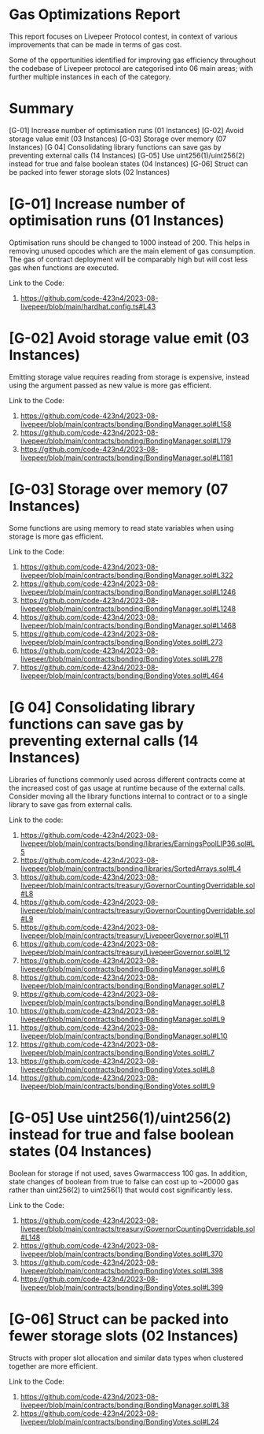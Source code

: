  
# Gas Optimizations Report

This report focuses on Livepeer Protocol contest, in context of various improvements that can be made in terms of gas cost.

Some of the opportunities identified for improving gas efficiency throughout the codebase of Livepeer protocol are categorised into 06 main areas; with further multiple instances in each of the category.

# Summary

[G-01] Increase number of optimisation runs (01 Instances)
[G-02] Avoid storage value emit (03 Instances)
[G-03] Storage over memory (07 Instances)
[G 04] Consolidating library functions can save gas by preventing external calls (14 Instances)
[G-05] Use uint256(1)/uint256(2) instead for true and false boolean states (04 Instances)
[G-06] Struct can be packed into fewer storage slots (02 Instances)


# [G-01] Increase number of optimisation runs (01 Instances)
Optimisation runs should be changed to 1000 instead of 200. This helps in removing unused opcodes which are the main element of gas consumption.
The gas of contract deployment will be comparably high but will cost less gas when functions are executed.

Link to the Code:
1.	https://github.com/code-423n4/2023-08-livepeer/blob/main/hardhat.config.ts#L43


# [G-02] Avoid storage value emit (03 Instances)
Emitting storage value requires reading from storage is expensive, instead using the argument passed as new value is more gas efficient.

Link to the Code:
1.	https://github.com/code-423n4/2023-08-livepeer/blob/main/contracts/bonding/BondingManager.sol#L158
2.	https://github.com/code-423n4/2023-08-livepeer/blob/main/contracts/bonding/BondingManager.sol#L179
3.	https://github.com/code-423n4/2023-08-livepeer/blob/main/contracts/bonding/BondingManager.sol#L1181



# [G-03] Storage over memory (07 Instances)
Some functions are using memory to read state variables when using storage is more gas efficient.

Link to the Code:
1.	https://github.com/code-423n4/2023-08-livepeer/blob/main/contracts/bonding/BondingManager.sol#L322
2.	https://github.com/code-423n4/2023-08-livepeer/blob/main/contracts/bonding/BondingManager.sol#L1246
3.	https://github.com/code-423n4/2023-08-livepeer/blob/main/contracts/bonding/BondingManager.sol#L1248
4.	https://github.com/code-423n4/2023-08-livepeer/blob/main/contracts/bonding/BondingManager.sol#L1468
5.	https://github.com/code-423n4/2023-08-livepeer/blob/main/contracts/bonding/BondingVotes.sol#L273
6.	https://github.com/code-423n4/2023-08-livepeer/blob/main/contracts/bonding/BondingVotes.sol#L278
7.	https://github.com/code-423n4/2023-08-livepeer/blob/main/contracts/bonding/BondingVotes.sol#L464


# [G 04] Consolidating library functions can save gas by preventing external calls (14 Instances)
Libraries of functions commonly used across different contracts come at the increased cost of gas usage at runtime because of the external calls.
Consider moving all the library functions internal to contract or to a single library to save gas from external calls.

Link to the code:
1.	https://github.com/code-423n4/2023-08-livepeer/blob/main/contracts/bonding/libraries/EarningsPoolLIP36.sol#L5
2.	https://github.com/code-423n4/2023-08-livepeer/blob/main/contracts/bonding/libraries/SortedArrays.sol#L4
3.	https://github.com/code-423n4/2023-08-livepeer/blob/main/contracts/treasury/GovernorCountingOverridable.sol#L8
4.	https://github.com/code-423n4/2023-08-livepeer/blob/main/contracts/treasury/GovernorCountingOverridable.sol#L9
5.	https://github.com/code-423n4/2023-08-livepeer/blob/main/contracts/treasury/LivepeerGovernor.sol#L11
6.	https://github.com/code-423n4/2023-08-livepeer/blob/main/contracts/treasury/LivepeerGovernor.sol#L12
7.	https://github.com/code-423n4/2023-08-livepeer/blob/main/contracts/bonding/BondingManager.sol#L6
8.	https://github.com/code-423n4/2023-08-livepeer/blob/main/contracts/bonding/BondingManager.sol#L7
9.	https://github.com/code-423n4/2023-08-livepeer/blob/main/contracts/bonding/BondingManager.sol#L8
10.	https://github.com/code-423n4/2023-08-livepeer/blob/main/contracts/bonding/BondingManager.sol#L9
11.	https://github.com/code-423n4/2023-08-livepeer/blob/main/contracts/bonding/BondingManager.sol#L10
12.	https://github.com/code-423n4/2023-08-livepeer/blob/main/contracts/bonding/BondingVotes.sol#L7
13.	https://github.com/code-423n4/2023-08-livepeer/blob/main/contracts/bonding/BondingVotes.sol#L8
14.	https://github.com/code-423n4/2023-08-livepeer/blob/main/contracts/bonding/BondingVotes.sol#L9



# [G-05] Use uint256(1)/uint256(2) instead for true and false boolean states (04 Instances)

Boolean for storage if not used, saves Gwarmaccess 100 gas. In addition, state changes of boolean from true to false can cost up to ~20000 gas rather than uint256(2) to uint256(1) that would cost significantly less.

Link to the Code:
1.	https://github.com/code-423n4/2023-08-livepeer/blob/main/contracts/treasury/GovernorCountingOverridable.sol#L148
2.	https://github.com/code-423n4/2023-08-livepeer/blob/main/contracts/bonding/BondingVotes.sol#L370
3.	https://github.com/code-423n4/2023-08-livepeer/blob/main/contracts/bonding/BondingVotes.sol#L398
4.	https://github.com/code-423n4/2023-08-livepeer/blob/main/contracts/bonding/BondingVotes.sol#L399


# [G-06] Struct can be packed into fewer storage slots (02 Instances)
Structs with proper slot allocation and similar data types when clustered together are more efficient.	
	
Link to the Code:
1.	https://github.com/code-423n4/2023-08-livepeer/blob/main/contracts/bonding/BondingManager.sol#L38
2.	https://github.com/code-423n4/2023-08-livepeer/blob/main/contracts/bonding/BondingVotes.sol#L24

